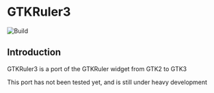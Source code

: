 # GTKRuler3
![Build](https://github.com/Group8Sep/GTKRuler3/actions/workflows/cmake.yml/badge.svg)
## Introduction
GTKRuler3 is a port of the GTKRuler widget from GTK2 to GTK3

This port has not been tested yet, and is still under heavy development

